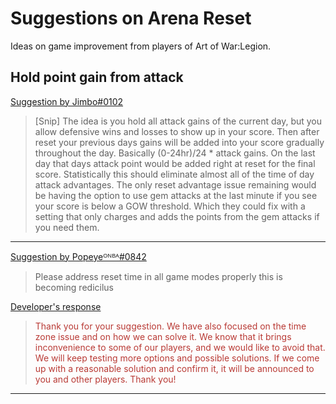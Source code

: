 # Suggestions on Arena Reset

Ideas on game improvement from players of Art of War:Legion.

## Hold point gain from attack
[Suggestion by Jimbo#0102](https://discord.com/channels/658594298983350293/659077000027308104/928071211240554557)
> [Snip] The idea is you hold all attack gains of the current day, but
> you allow defensive wins and losses to show up in your score. Then
> after reset your previous days gains will be added into your score gradually
> throughout the day. Basically (0-24hr)/24 * attack gains. On the last day
> that days attack point would be added right at reset for the final score.
> Statistically this should eliminate almost all of the time of day attack
> advantages. The only reset advantage issue remaining would be having the
> option to use gem attacks at the last minute if you see your score is below
> a GOW threshold. Which they could fix with a setting that only charges and
> adds the points from the gem attacks if you need them.

----

[Suggestion by Popeyeᴼᴺᴮᴬ#0842](https://discord.com/channels/658594298983350293/659077000027308104/927947050589499452)
> Please address reset time in all game modes properly this is becoming redicilus

[Developer's response](https://discord.com/channels/658594298983350293/754929508427104258/931148200344170527)
<blockquote style="color:#b93a35">
Thank you for your suggestion. We have also focused on the time zone issue
and on how we can solve it. We know that it brings inconvenience to some
of our players, and we would like to avoid that. We will keep testing more
options and possible solutions. If we come up with a reasonable solution
and confirm it, it will be announced to you and other players. Thank you!
</blockquote>

----